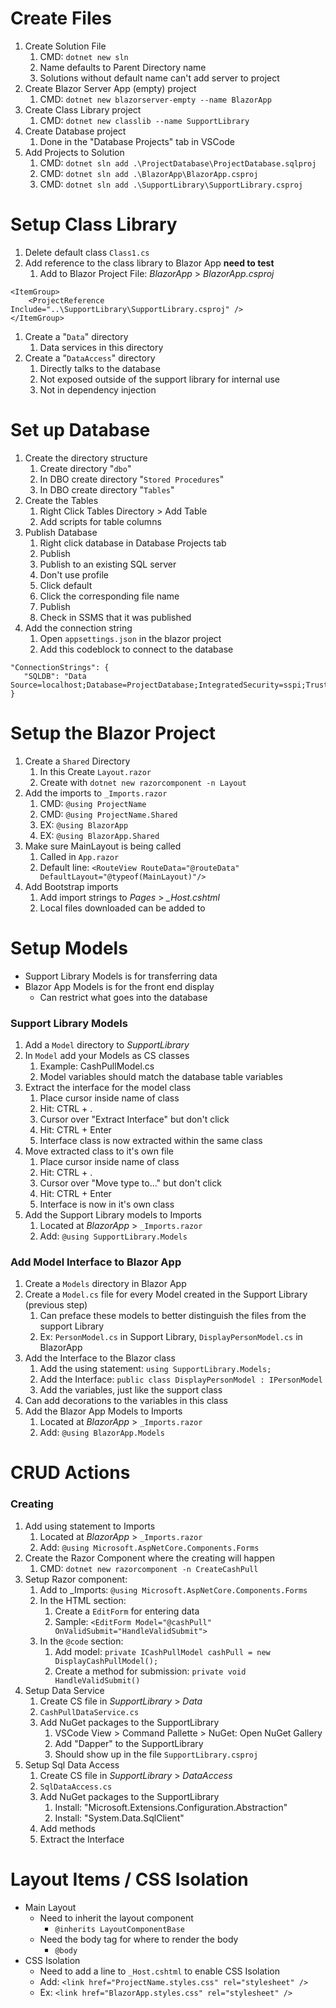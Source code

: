 
# Create Files

1. Create Solution File
   1. CMD: `dotnet new sln`
   2. Name defaults to Parent Directory name
   3. Solutions without default name can't add server to project
2. Create Blazor Server App (empty) project
   1. CMD: `dotnet new blazorserver-empty --name BlazorApp`
3. Create Class Library project
   1. CMD: `dotnet new classlib --name SupportLibrary`
4. Create Database project
   1. Done in the "Database Projects" tab in VSCode
5. Add Projects to Solution
   1. CMD: `dotnet sln add .\ProjectDatabase\ProjectDatabase.sqlproj`
   2. CMD: `dotnet sln add .\BlazorApp\BlazorApp.csproj`
   3. CMD: `dotnet sln add .\SupportLibrary\SupportLibrary.csproj`

# Setup Class Library

1. Delete default class `Class1.cs`
2. Add reference to the class library to Blazor App **need to test**
   1. Add to Blazor Project File: *BlazorApp* > *BlazorApp.csproj*
```
<ItemGroup>
    <ProjectReference Include="..\SupportLibrary\SupportLibrary.csproj" />
</ItemGroup>
```
1. Create a "`Data`" directory
   1. Data services in this directory
2. Create a "`DataAccess`" directory
   1. Directly talks to the database
   2. Not exposed outside of the support library for internal use
   3. Not in dependency injection 

# Set up Database

1. Create the directory structure
   1. Create directory "`dbo`"
   2. In DBO create directory "`Stored Procedures`"
   3. In DBO create directory "`Tables`"
2. Create the Tables
   1. Right Click Tables Directory > Add Table
   2. Add scripts for table columns
3. Publish Database
   1. Right click database in Database Projects tab
   2. Publish
   3. Publish to an existing SQL server
   4. Don't use profile
   5. Click default
   6. Click the corresponding file name
   7. Publish
   8. Check in SSMS that it was published
4. Add the connection string
   1. Open `appsettings.json` in the blazor project 
   2. Add this codeblock to connect to the database
```
"ConnectionStrings": {
   "SQLDB": "Data Source=localhost;Database=ProjectDatabase;IntegratedSecurity=sspi;TrustServerCertificate=True;"
}
```

# Setup the Blazor Project

1. Create a `Shared` Directory
   1. In this Create `Layout.razor`
   2. Create with `dotnet new razorcomponent -n Layout`
2. Add the imports to `_Imports.razor`
   1. CMD: `@using ProjectName`
   2. CMD: `@using ProjectName.Shared`
   3. EX: `@using BlazorApp`
   4. EX: `@using BlazorApp.Shared`
3. Make sure MainLayout is being called
   1. Called in `App.razor`
   2. Default line: `<RouteView RouteData="@routeData" DefaultLayout="@typeof(MainLayout)"/>`
4. Add Bootstrap imports
   1. Add import strings to *Pages* > *_Host.cshtml*
   2. Local files downloaded can be added to 

# Setup Models

- Support Library Models is for transferring data
- Blazor App Models is for the front end display
  - Can restrict what goes into the database

### Support Library Models

1. Add a `Model` directory to *SupportLibrary*
2. In `Model` add your Models as CS classes
   1. Example: CashPullModel.cs
   2. Model variables should match the database table variables
3. Extract the interface for the model class
   1. Place cursor inside name of class
   2. Hit: CTRL + .
   3. Cursor over "Extract Interface" but don't click
   4. Hit: CTRL + Enter
   5. Interface class is now extracted within the same class
4. Move extracted class to it's own file
   1. Place cursor inside name of class
   2. Hit: CTRL + .
   3. Cursor over "Move type to..." but don't click
   4. Hit: CTRL + Enter
   5. Interface is now in it's own class
5. Add the Support Library models to Imports
   1. Located at *BlazorApp* > `_Imports.razor`
   2. Add: `@using SupportLibrary.Models`

### Add Model Interface to Blazor App

1. Create a `Models` directory in Blazor App
2. Create a `Model.cs` file for every Model created in the Support Library (previous step)
   1. Can preface these models to better distinguish the files from the support Library
   2. Ex: `PersonModel.cs` in Support Library, `DisplayPersonModel.cs` in BlazorApp
3. Add the Interface to the Blazor class
   1. Add the using statement: `using SupportLibrary.Models;`
   2. Add the Interface: `public class DisplayPersonModel : IPersonModel`
   3. Add the variables, just like the support class
4. Can add decorations to the variables in this class
5. Add the Blazor App Models to Imports
   1. Located at *BlazorApp* > `_Imports.razor`
   2. Add: `@using BlazorApp.Models`

# CRUD Actions

### Creating

1. Add using statement to Imports
   1. Located at *BlazorApp* > `_Imports.razor`
   2. Add: `@using Microsoft.AspNetCore.Components.Forms`
2. Create the Razor Component where the creating will happen
   1. CMD: `dotnet new razorcomponent -n CreateCashPull`
3. Setup Razor component:
   1. Add to _Imports: `@using Microsoft.AspNetCore.Components.Forms`
   2. In the HTML section:
      1. Create a `EditForm` for entering data
      2. Sample: `<EditForm Model="@cashPull" OnValidSubmit="HandleValidSubmit">`
   3. In the `@code` section:
      1. Add model: `private ICashPullModel cashPull = new DisplayCashPullModel();`
      2. Create a method for submission: `private void HandleValidSubmit()`
4. Setup Data Service
   1. Create CS file in *SupportLibrary* > *Data*
   2. `CashPullDataService.cs`
   3. Add NuGet packages to the SupportLibrary
      1. VSCode View > Command Pallette > NuGet: Open NuGet Gallery
      2. Add "Dapper" to the SupportLibrary
      3. Should show up in the file `SupportLibrary.csproj`
5. Setup Sql Data Access
   1. Create CS file in *SupportLibrary* > *DataAccess*
   2. `SqlDataAccess.cs`
   3. Add NuGet packages to the SupportLibrary
      1. Install: "Microsoft.Extensions.Configuration.Abstraction"
      2. Install: "System.Data.SqlClient"
   4. Add methods
   5. Extract the Interface

# Layout Items / CSS Isolation

- Main Layout
  - Need to inherit the layout component
    - `@inherits LayoutComponentBase`
  - Need the body tag for where to render the body
    - `@body`
- CSS Isolation
  - Need to add a line to `_Host.cshtml` to enable CSS Isolation
  - Add: `<link href="ProjectName.styles.css" rel="stylesheet" />`
  - Ex: `<link href="BlazorApp.styles.css" rel="stylesheet" />`


